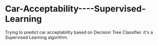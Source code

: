 # Car-Acceptability----Supervised-Learning
Trying to predict car acceptability based on Decision Tree Classifier. it's a Supervised Learning algorithm.
